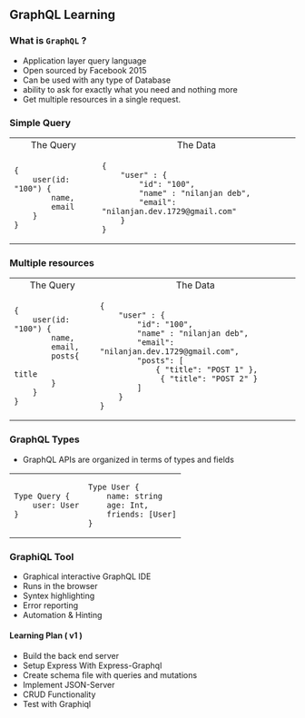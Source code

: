 ## GraphQL Learning

### What is `GraphQL` ?

* Application layer query language
* Open sourced by Facebook 2015
* Can be used with any type of Database
* ability to ask for exactly what you need and nothing more
* Get multiple resources in a single request.

### Simple Query

<table>
<tr style="text-align: center">
    <td> The Query </td> <td> The Data </td>
</tr>
<tr>
<td> 

```
{
    user(id: "100") {
        name,
        email
    }
}
```
</td>
<td>

```
{
    "user" : {
        "id": "100",
        "name" : "nilanjan deb",
        "email": "nilanjan.dev.1729@gmail.com"
    }
}
```
</td>
</tr>
</table>

### Multiple resources

<table>
<tr style="text-align: center">
    <td> The Query </td> <td> The Data </td>
</tr>
<tr>
<td> 

```
{
    user(id: "100") {
        name,
        email,
        posts{
            title
        }
    }
}
```
</td>
<td>

```
{
    "user" : {
        "id": "100",
        "name" : "nilanjan deb",
        "email": "nilanjan.dev.1729@gmail.com",
        "posts": [
            { "title": "POST 1" },
             { "title": "POST 2" }
        ]
    }
}
```
</td>
</tr>
</table>

### GraphQL Types

* GraphQL APIs are organized in terms of types and fields

<table>
<tr>
<td> 

```
Type Query {
    user: User
}
```
</td>
<td>

```
Type User {
    name: string
    age: Int,
    friends: [User]
}
```
</td>
</tr>
</table>

### GraphiQL Tool

* Graphical interactive GraphQL IDE
* Runs in the browser
* Syntex highlighting
* Error reporting
* Automation & Hinting


#### Learning Plan ( v1 )

* Build the back end server
* Setup Express With Express-Graphql
* Create schema file with queries and mutations
* Implement JSON-Server
* CRUD Functionality
* Test with Graphiql